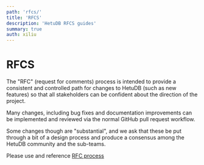```yaml
---
path: 'rfcs/'
title: 'RFCS'
description: 'HetuDB RFCS guides'
summary: true
auth: xiliu
---
```


# RFCS

The "RFC" (request for comments) process is intended to provide a consistent and controlled path for changes to HetuDB (such as new features) so that all stakeholders can be confident about the direction of the project.

Many changes, including bug fixes and documentation improvements can be implemented and reviewed via the normal GitHub pull request workflow.

Some changes though are "substantial", and we ask that these be put through a bit of a design process and produce a consensus among the HetuDB community and the sub-teams.

Please use and reference [RFC process](https://rust-lang.github.io/rfcs/0002-rfc-process.html)

